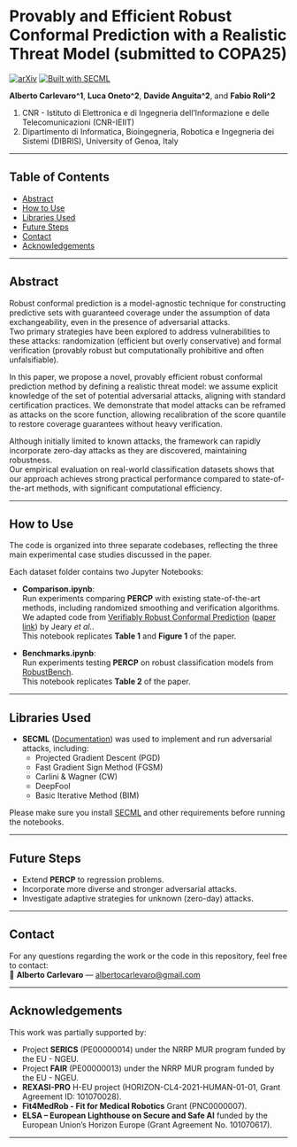 # Provably and Efficient Robust Conformal Prediction with a Realistic Threat Model (submitted to COPA25)

[![arXiv](https://img.shields.io/badge/arXiv-2405.18942-b31b1b.svg)](https://arxiv.org/abs/2405.18942)
[![Built with SECML](https://img.shields.io/badge/Built%20with-SECML-4c1.svg)](https://secml.readthedocs.io/en/v0.15/)

**Alberto Carlevaro^1**, **Luca Oneto^2**, **Davide Anguita^2**, and **Fabio Roli^2**  
1. CNR - Istituto di Elettronica e di Ingegneria dell’Informazione e delle Telecomunicazioni (CNR-IEIIT)
2. Dipartimento di Informatica, Bioingegneria, Robotica e Ingegneria dei Sistemi (DIBRIS), University of Genoa, Italy  

---

## Table of Contents

- [Abstract](#abstract)
- [How to Use](#how-to-use)
- [Libraries Used](#libraries-used)
- [Future Steps](#future-steps)
- [Contact](#contact)
- [Acknowledgements](#acknowledgements)

---

## Abstract

Robust conformal prediction is a model-agnostic technique for constructing predictive sets with guaranteed coverage under the assumption of data exchangeability, even in the presence of adversarial attacks.  
Two primary strategies have been explored to address vulnerabilities to these attacks: randomization (efficient but overly conservative) and formal verification (provably robust but computationally prohibitive and often unfalsifiable).

In this paper, we propose a novel, provably efficient robust conformal prediction method by defining a realistic threat model: we assume explicit knowledge of the set of potential adversarial attacks, aligning with standard certification practices. We demonstrate that model attacks can be reframed as attacks on the score function, allowing recalibration of the score quantile to restore coverage guarantees without heavy verification.

Although initially limited to known attacks, the framework can rapidly incorporate zero-day attacks as they are discovered, maintaining robustness.  
Our empirical evaluation on real-world classification datasets shows that our approach achieves strong practical performance compared to state-of-the-art methods, with significant computational efficiency.

---

## How to Use

The code is organized into three separate codebases, reflecting the three main experimental case studies discussed in the paper.

Each dataset folder contains two Jupyter Notebooks:

- **Comparison.ipynb**:  
  Run experiments comparing **PERCP** with existing state-of-the-art methods, including randomized smoothing and verification algorithms.  
  We adapted code from [Verifiably Robust Conformal Prediction](https://github.com/ddv-lab/Verifiably_Robust_CP) ([paper link](https://arxiv.org/pdf/2405.18942)) by Jeary *et al.*.  
  This notebook replicates **Table 1** and **Figure 1** of the paper.

- **Benchmarks.ipynb**:  
  Run experiments testing **PERCP** on robust classification models from [RobustBench](https://robustbench.github.io/).  
  This notebook replicates **Table 2** of the paper.

---

## Libraries Used

- **SECML** ([Documentation](https://secml.readthedocs.io/en/v0.15/)) was used to implement and run adversarial attacks, including:
  - Projected Gradient Descent (PGD)
  - Fast Gradient Sign Method (FGSM)
  - Carlini & Wagner (CW)
  - DeepFool
  - Basic Iterative Method (BIM)

Please make sure you install [SECML](https://secml.readthedocs.io/en/v0.15/) and other requirements before running the notebooks.

---

## Future Steps

- Extend **PERCP** to regression problems.
- Incorporate more diverse and stronger adversarial attacks.
- Investigate adaptive strategies for unknown (zero-day) attacks.

---

## Contact

For any questions regarding the work or the code in this repository, feel free to contact:  
📧 **Alberto Carlevaro** — albertocarlevaro@gmail.com

---

## Acknowledgements

This work was partially supported by:

- Project **SERICS** (PE00000014) under the NRRP MUR program funded by the EU - NGEU.
- Project **FAIR** (PE00000013) under the NRRP MUR program funded by the EU - NGEU.
- **REXASI-PRO** H-EU project (HORIZON-CL4-2021-HUMAN-01-01, Grant Agreement ID: 101070028).
- **Fit4MedRob - Fit for Medical Robotics** Grant (PNC0000007).
- **ELSA – European Lighthouse on Secure and Safe AI** funded by the European Union’s Horizon Europe (Grant Agreement No. 101070617).

---
